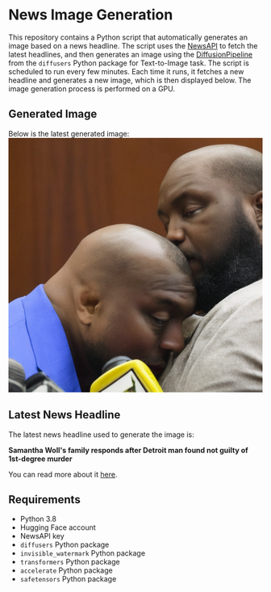 # News Image Generation
This repository contains a Python script that automatically generates an image based on a news headline. The script uses the [NewsAPI](https://newsapi.org/) to fetch the latest headlines, and then generates an image using the [DiffusionPipeline](https://github.com/huggingface/diffusers) from the `diffusers` Python package for Text-to-Image task.
The script is scheduled to run every few minutes. Each time it runs, it fetches a new headline and generates a new image, which is then displayed below. The image generation process is performed on a GPU.

## Generated Image
Below is the latest generated image:
![Generated Image](image.png)

## Latest News Headline
The latest news headline used to generate the image is:

**Samantha Woll's family responds after Detroit man found not guilty of 1st-degree murder**

You can read more about it [here](https://news.google.com/rss/articles/CBMiqQFodHRwczovL3d3dy5kZXRyb2l0bmV3cy5jb20vc3RvcnkvbmV3cy9sb2NhbC93YXluZS1jb3VudHkvMjAyNC8wNy8xOC9zYW1hbnRoYS13b2xsLWp1cnktdmVyZGljdC1mZWxvbnktbXVyZGVyLW9mLXN5bmFnb2d1ZS1wcmVzaWRlbnQtbWljaGFlbC1qYWNrc29uLWJvbGFub3MvNzQzNDA4NzgwMDcv0gEA?oc=5).

## Requirements
- Python 3.8
- Hugging Face account
- NewsAPI key
- `diffusers` Python package
- `invisible_watermark` Python package
- `transformers` Python package
- `accelerate` Python package
- `safetensors` Python package
